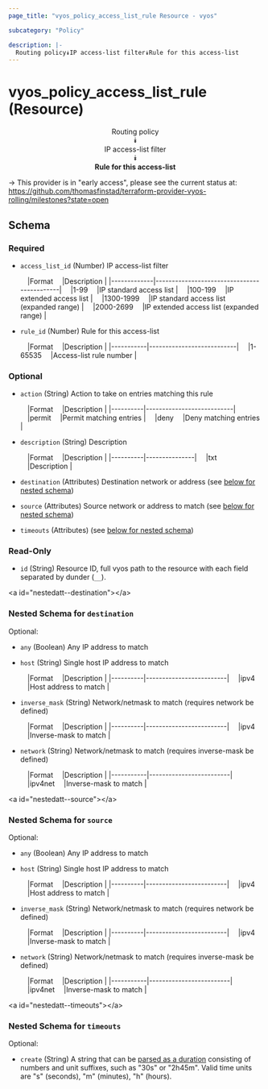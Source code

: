```yaml
---
page_title: "vyos_policy_access_list_rule Resource - vyos"

subcategory: "Policy"

description: |- 
  Routing policy⯯IP access-list filter⯯Rule for this access-list
---
```


# vyos_policy_access_list_rule (Resource)
<center>

Routing policy  
⯯  
IP access-list filter  
⯯  
**Rule for this access-list**


</center>

-> This provider is in "early access", please see the current status at: https://github.com/thomasfinstad/terraform-provider-vyos-rolling/milestones?state=open

## Schema

### Required

- `access_list_id` (Number) IP access-list filter

    &emsp;|Format     &emsp;|Description                               |
    |-------------|--------------------------------------------|
    &emsp;|1-99       &emsp;|IP standard access list                   |
    &emsp;|100-199    &emsp;|IP extended access list                   |
    &emsp;|1300-1999  &emsp;|IP standard access list (expanded range)  |
    &emsp;|2000-2699  &emsp;|IP extended access list (expanded range)  |
- `rule_id` (Number) Rule for this access-list

    &emsp;|Format   &emsp;|Description              |
    |-----------|---------------------------|
    &emsp;|1-65535  &emsp;|Access-list rule number  |

### Optional

- `action` (String) Action to take on entries matching this rule

    &emsp;|Format  &emsp;|Description              |
    |----------|---------------------------|
    &emsp;|permit  &emsp;|Permit matching entries  |
    &emsp;|deny    &emsp;|Deny matching entries    |
- `description` (String) Description

    &emsp;|Format  &emsp;|Description  |
    |----------|---------------|
    &emsp;|txt     &emsp;|Description  |
- `destination` (Attributes) Destination network or address (see [below for nested schema](#nestedatt--destination))
- `source` (Attributes) Source network or address to match (see [below for nested schema](#nestedatt--source))
- `timeouts` (Attributes) (see [below for nested schema](#nestedatt--timeouts))

### Read-Only

- `id` (String) Resource ID, full vyos path to the resource with each field separated by dunder (`__`).

&lt;a id=&#34;nestedatt--destination&#34;&gt;&lt;/a&gt;
### Nested Schema for `destination`

Optional:

- `any` (Boolean) Any IP address to match
- `host` (String) Single host IP address to match

    &emsp;|Format  &emsp;|Description            |
    |----------|-------------------------|
    &emsp;|ipv4    &emsp;|Host address to match  |
- `inverse_mask` (String) Network/netmask to match (requires network be defined)

    &emsp;|Format  &emsp;|Description            |
    |----------|-------------------------|
    &emsp;|ipv4    &emsp;|Inverse-mask to match  |
- `network` (String) Network/netmask to match (requires inverse-mask be defined)

    &emsp;|Format   &emsp;|Description            |
    |-----------|-------------------------|
    &emsp;|ipv4net  &emsp;|Inverse-mask to match  |


&lt;a id=&#34;nestedatt--source&#34;&gt;&lt;/a&gt;
### Nested Schema for `source`

Optional:

- `any` (Boolean) Any IP address to match
- `host` (String) Single host IP address to match

    &emsp;|Format  &emsp;|Description            |
    |----------|-------------------------|
    &emsp;|ipv4    &emsp;|Host address to match  |
- `inverse_mask` (String) Network/netmask to match (requires network be defined)

    &emsp;|Format  &emsp;|Description            |
    |----------|-------------------------|
    &emsp;|ipv4    &emsp;|Inverse-mask to match  |
- `network` (String) Network/netmask to match (requires inverse-mask be defined)

    &emsp;|Format   &emsp;|Description            |
    |-----------|-------------------------|
    &emsp;|ipv4net  &emsp;|Inverse-mask to match  |


&lt;a id=&#34;nestedatt--timeouts&#34;&gt;&lt;/a&gt;
### Nested Schema for `timeouts`

Optional:

- `create` (String) A string that can be [parsed as a duration](https://pkg.go.dev/time#ParseDuration) consisting of numbers and unit suffixes, such as &#34;30s&#34; or &#34;2h45m&#34;. Valid time units are &#34;s&#34; (seconds), &#34;m&#34; (minutes), &#34;h&#34; (hours).  
